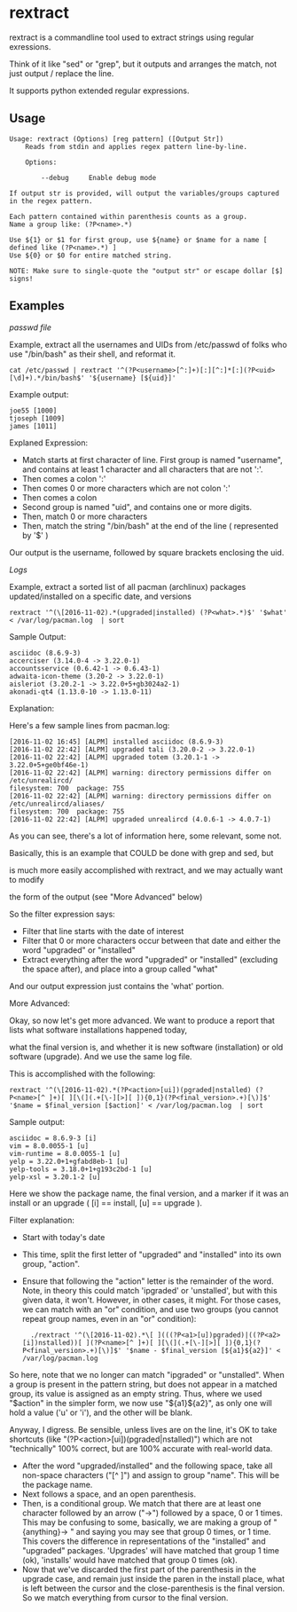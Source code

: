 # rextract

rextract is a commandline tool used to extract strings using regular exressions. 

Think of it like "sed" or "grep", but it outputs and arranges the match, not just output / replace the line.

It supports python extended regular expressions.

Usage
-----

	Usage: rextract (Options) [reg pattern] ([Output Str])
		Reads from stdin and applies regex pattern line-by-line.

		Options:

			--debug     Enable debug mode

	If output str is provided, will output the variables/groups captured in the regex pattern.

	Each pattern contained within parenthesis counts as a group.
	Name a group like: (?P<name>.*)

	Use ${1} or $1 for first group, use ${name} or $name for a name [ defined like (?P<name>.*) ]
	Use ${0} or $0 for entire matched string.

	NOTE: Make sure to single-quote the "output str" or escape dollar [$] signs!


Examples
--------

*passwd file*

Example, extract all the usernames and UIDs from /etc/passwd of folks who use "/bin/bash" as their shell, and reformat it.

	cat /etc/passwd | rextract '^(?P<username>[^:]+)[:][^:]*[:](?P<uid>[\d]+).*/bin/bash$' '${username} [${uid}]'


Example output:

	joe55 [1000]
	tjoseph [1009]
	james [1011]


Explaned Expression:

* Match starts at first character of line. First group is named "username", and contains at least 1 character and all characters that are not ':'. 
* Then comes a colon ':'
* Then comes 0 or more characters which are not colon ':'
* Then comes a colon
* Second group is named "uid", and contains one or more digits.
* Then, match 0 or more characters
* Then, match the string "/bin/bash" at the end of the line ( represented by '$' )

Our output is the username, followed by square brackets enclosing the uid.



*Logs*

Example, extract a sorted list of all pacman (archlinux) packages updated/installed on a specific date, and versions


	rextract '^(\[2016-11-02).*(upgraded|installed) (?P<what>.*)$' '$what' < /var/log/pacman.log  | sort


Sample Output:

	asciidoc (8.6.9-3)
	accerciser (3.14.0-4 -> 3.22.0-1)
	accountsservice (0.6.42-1 -> 0.6.43-1)
	adwaita-icon-theme (3.20-2 -> 3.22.0-1)
	aisleriot (3.20.2-1 -> 3.22.0+5+gb3024a2-1)
	akonadi-qt4 (1.13.0-10 -> 1.13.0-11)


Explanation:

Here's a few sample lines from pacman.log:


	[2016-11-02 16:45] [ALPM] installed asciidoc (8.6.9-3)
	[2016-11-02 22:42] [ALPM] upgraded tali (3.20.0-2 -> 3.22.0-1)
	[2016-11-02 22:42] [ALPM] upgraded totem (3.20.1-1 -> 3.22.0+5+ge0bf46e-1)
	[2016-11-02 22:42] [ALPM] warning: directory permissions differ on /etc/unrealircd/
	filesystem: 700  package: 755
	[2016-11-02 22:42] [ALPM] warning: directory permissions differ on /etc/unrealircd/aliases/
	filesystem: 700  package: 755
	[2016-11-02 22:42] [ALPM] upgraded unrealircd (4.0.6-1 -> 4.0.7-1)


As you can see, there's a lot of information here, some relevant, some not.

Basically, this is an example that COULD be done with grep and sed, but

is much more easily accomplished with rextract, and we may actually want to modify

the form of the output (see "More Advanced" below)


So the filter expression says:

* Filter that line starts with the date of interest
* Filter that 0 or more characters occur between that date and either the word "upgraded" or "installed"
* Extract everything after the word "upgraded" or "installed" (excluding the space after), and place into a group called "what"

And our output expression just contains the 'what' portion.



More Advanced:


Okay, so now let's get more advanced. We want to produce a report that lists what software installations happened today,

what the final version is, and whether it is new software (installation) or old software (upgrade). And we use the same log file.


This is accomplished with the following:

	rextract '^(\[2016-11-02).*(?P<action>[ui])(pgraded|nstalled) (?P<name>[^ ]+)[ ][\(](.+[\-][>][ ]){0,1}(?P<final_version>.+)[\)]$' '$name = $final_version [$action]' < /var/log/pacman.log  | sort


Sample output:

	asciidoc = 8.6.9-3 [i]
	vim = 8.0.0055-1 [u]
	vim-runtime = 8.0.0055-1 [u]
	yelp = 3.22.0+1+gfabd8eb-1 [u]
	yelp-tools = 3.18.0+1+g193c2bd-1 [u]
	yelp-xsl = 3.20.1-2 [u]


Here we show the package name, the final version, and a marker if it was an install or an upgrade ( [i] == install, [u] == upgrade ).


Filter explanation:

* Start with today's date
* This time, split the first letter of "upgraded" and "installed" into its own group, "action".
* Ensure that following the "action" letter is the remainder of the word. Note, in theory this could match 'ipgraded' or 'unstalled', but with this given data, it won't. However, in other cases, it might. For those cases, we can match with an "or" condition, and use two groups (you cannot repeat group names, even in an "or" condition):

		./rextract '^(\[2016-11-02).*\[ ](((?P<a1>[u])pgraded)|((?P<a2>[i])nstalled))[ ](?P<name>[^ ]+)[ ][\(](.+[\-][>][ ]){0,1}(?P<final_version>.+)[\)]$' '$name - $final_version [${a1}${a2}]' < /var/log/pacman.log

So here, note that we no longer can match "ipgraded" or "unstalled". When a group is present in the pattern string, but does not appear in a matched group, its value is assigned as an empty string. Thus, where we used "$action" in the simpler form, we now use "${a1}${a2}", as only one will hold a value ('u' or 'i'), and the other will be blank.

Anyway, I digress. Be sensible, unless lives are on the line, it's OK to take shortcuts (like "(?P\<action\>[ui])(pgraded|nstalled)") which are not "technically" 100% correct, but are 100% accurate with real-world data.

* After the word "upgraded/installed" and the following space, take all non-space characters ("\[^ \]") and assign to group "name". This will be the package name.
* Next follows a space, and an open parenthesis.
* Then, is a conditional group. We match that there are at least one character followed by an arrow ("->") followed by a space, 0 or 1 times. This may be confusing to some, basically, we are making a group of "{anything}-> " and saying you may see that group 0 times, or 1 time. This covers the difference in representations of the "installed" and "upgraded" packages. 'Upgrades' will have matched that group 1 time (ok), 'installs' would have matched that group 0 times (ok).
* Now that we've discarded the first part of the parenthesis in the upgrade case, and remain just inside the paren in the install place, what is left between the cursor and the close-parenthesis is the final version. So we match everything from cursor to the final version.



